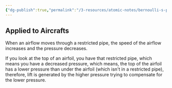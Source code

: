 ```yaml
---
{"dg-publish":true,"permalink":"/3-resources/atomic-notes/bernoulli-s-principle/","tags":["☢️"],"updated":"2025-10-18T21:23:28.307-07:00"}
---
```


## Applied to Aircrafts

When an airflow moves through a restricted pipe, the speed of the airflow increases and the pressure decreases.

If you look at the top of an airfoil, you have that restricted pipe, which means you have a decreased pressure, which means, the top of the airfoil has a lower pressure than under the airfoil (which isn't in a restricted pipe), therefore, lift is generated by the higher pressure trying to compensate for the lower pressure.
